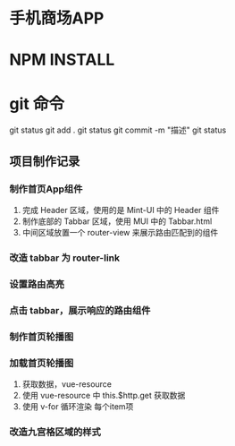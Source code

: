 # 手机商场APP
# NPM INSTALL
# git 命令
git status
git add .
git status
git commit -m "描述"
git status

## 项目制作记录
### 制作首页App组件
1. 完成 Header 区域，使用的是 Mint-UI 中的 Header 组件
2. 制作底部的 Tabbar 区域，使用 MUI 中的 Tabbar.html
3. 中间区域放置一个 router-view 来展示路由匹配到的组件

### 改造 tabbar 为 router-link
### 设置路由高亮
### 点击 tabbar，展示响应的路由组件
### 制作首页轮播图
### 加载首页轮播图
1. 获取数据，vue-resource
2. 使用 vue-resource 中 this.$http.get 获取数据
3. 使用 v-for 循环渲染 每个item项

### 改造九宫格区域的样式